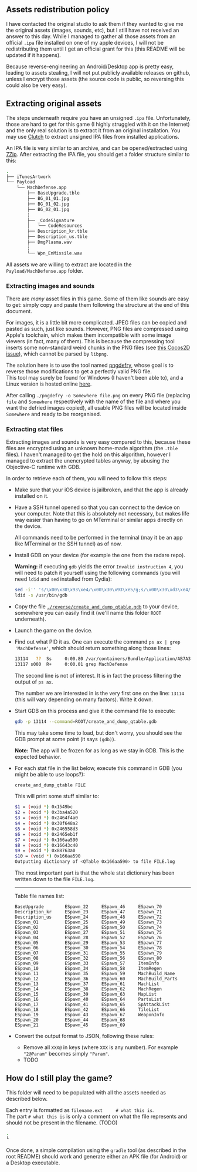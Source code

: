 ## Assets redistribution policy

I have contacted the original studio to ask them if they wanted to give me the original assets (images, sounds, etc), but I
still have not received an answer to this day.
While I managed to gather all those assets from an official `.ipa` file installed on one of my apple devices, I will not be
redistributing them until I get an official grant for this (this README will be updated if it happens).

Because reverse-engineering an Android/Desktop app is pretty easy, leading to assets stealing, I will not put publicly available
releases on github, unless I encrypt those assets (the source code is public, so reversing this could also be very easy).

## Extracting original assets

The steps underneath require you have an unsigned `.ipa` file.
Unfortunately, those are hard to get for this game (I highly struggled with it on the Internet) and the only real solution is to
extract it from an original installation.
You may use [Clutch](https://github.com/KJCracks/Clutch) to extract unsigned IPA files from installed applications.

An IPA file is very similar to an archive, and can be opened/extracted using [7Zip](https://www.7-zip.org/).
After extracting the IPA file, you should get a folder structure similar to this:
```bash
.
├── iTunesArtwork
└── Payload
    └── MachDefense.app
        ├── BaseUpgrade.tble
        ├── BG_01_01.jpg
        ├── BG_01_02.jpg
        ├── BG_02_01.jpg
        ┆
        ├── _CodeSignature
        │   └── CodeResources
        ├── Description_kr.tble
        ├── Description_us.tble
        ├── DmgPlasma.wav
        ┆
        └── Wpn_EnMissile.wav
```
All assets we are willing to extract are located in the `Payload/MachDefense.app` folder.

### Extracting images and sounds

There are *many* asset files in this game.
Some of them like sounds are easy to get: simply copy and paste them following the structure at the end of this document.

For images, it is a little bit more complicated.
JPEG files can be copied and pasted as such, just like sounds.
However, PNG files are compressed using Apple's toolchain, which makes them incompatible with some image viewers (in fact, many of them).
This is because the compressing tool inserts some non-standard weird chunks in the PNG files
(see [this Cocos2D issue](https://github.com/cocos2d/cocos2d-x/issues/15199)), which cannot be parsed by `libpng`.

The solution here is to use the tool named [pngdefry](http://www.jongware.com/pngdefry.html), whose goal is to reverse those modifications
to get a perfectly valid PNG file.<br>
This tool may surely be found for Windows (I haven't been able to), and a Linux version is hosted online
[here](https://github.com/bumaociyuan/ios-ipa-server/raw/master/pngdefry-linux).

After calling `./pngdefry -o Somewhere file.png` on every PNG file (replacing `file` and `Somewhere` respectively with the name of the file
and where you want the defried images copied), all usable PNG files will be located inside `Somewhere` and ready to be reorganised.
 
### Extracting stat files

Extracting images and sounds is very easy compared to this, because these files are encrypted using an unknown home-made algorithm (the `.tble` files).
I haven't managed to get the hold on this algorithm, however I managed to extract the unencrypted tables anyway, by abusing the
Objective-C runtime with GDB.

In order to retrieve each of them, you will need to follow this steps:
- Make sure that your iOS device is jailbroken, and that the app is already installed on it.
- Have a SSH tunnel opened so that you can connect to the device on your computer.
  Note that this is absolutely not necessary, but makes life way easier than having to go on MTerminal or similar apps directly on the device.

  All commands need to be performed in the terminal (may it be an app like MTerminal or the SSH tunnel) as of now.
- Install GDB on your device (for example the one from the radare repo).

  __Warning:__ if executing `gdb` yields the error `Invalid instruction 4`, you will need to patch it yourself using the following commands
  (you will need `ldid` and `sed` installed from Cydia):
  ```bash
  sed -i'' 's/\x00\x30\x93\xe4/\x00\x30\x93\xe5/g;s/\x00\x30\xd3\xe4/\x00\x30\xd3\xe5/g;' /usr/bin/gdb
  ldid -s /usr/bin/gdb
  ```
- Copy the file [`./reverse/create_and_dump_qtable.gdb`](./reverse/create_and_dump_qtable.gdb) to your device, somewhere you can easily find it (we'll name this folder `ROOT` underneath).
- Launch the game on the device.
- Find out what PID it as. One can execute the command `ps ax | grep 'MachDefense'`, which should return something along those lines:
  ```bash
  13114   ??  Ss     0:00.80 /var/containers/Bundle/Application/AB7A3DD2-9F9C-4801-8744-7F322A8B82C6/MachDefense.app/MachDefense
  13117 s000  R+     0:00.01 grep MachDefense
  ```
  The second line is not of interest.
  It is in fact the process filtering the output of `ps ax`.

  The number we are interested in is the very first one on the line: `13114` (this will vary depending on many factors).
  Write it down.
- Start GDB on this process and give it the command file to execute:
  ```bash
  gdb -p 13114 --command=ROOT/create_and_dump_qtable.gdb
  ```
  This may take some time to load, but don't worry, you should see the GDB prompt at some point (it says `(gdb)`).

  __Note:__ The app will be frozen for as long as we stay in GDB. This is the expected behavior.
- For each stat file in the list below, execute this command in GDB (you might be able to use loops?):
  ```bash
  create_and_dump_qtable FILE
  ```

  This will print some stuff similar to:
  ```bash
  $1 = (void *) 0x1549bc
  $2 = (void *) 0x3ba4a520
  $3 = (void *) 0x2464f4a0
  $4 = (void *) 0x30f648a2
  $5 = (void *) 0x246558d3
  $6 = (void *) 0x2465eb1f
  $7 = (void *) 0x166aa590
  $8 = (void *) 0x16643c40
  $9 = (void *) 0x88763a0
  $10 = (void *) 0x166aa590
  Outputting dictionary of <QTable 0x166aa590> to file FILE.log
  ```

  The most important part is that the whole stat dictionary has been written down to the file `FILE.log`.

  -----------

  Table file names list:
  ```
  BaseUpgrade        ESpawn_22     ESpawn_46     ESpawn_70 
  Description_kr     ESpawn_23     ESpawn_47     ESpawn_71 
  Description_us     ESpawn_24     ESpawn_48     ESpawn_72 
  ESpawn_01          ESpawn_25     ESpawn_49     ESpawn_73 
  ESpawn_02          ESpawn_26     ESpawn_50     ESpawn_74 
  ESpawn_03          ESpawn_27     ESpawn_51     ESpawn_75 
  ESpawn_04          ESpawn_28     ESpawn_52     ESpawn_76 
  ESpawn_05          ESpawn_29     ESpawn_53     ESpawn_77 
  ESpawn_06          ESpawn_30     ESpawn_54     ESpawn_78 
  ESpawn_07          ESpawn_31     ESpawn_55     ESpawn_79 
  ESpawn_08          ESpawn_32     ESpawn_56     ESpawn_80 
  ESpawn_09          ESpawn_33     ESpawn_57     ItemInfo 
  ESpawn_10          ESpawn_34     ESpawn_58     ItemRegen 
  ESpawn_11          ESpawn_35     ESpawn_59     MachBuild_Name 
  ESpawn_12          ESpawn_36     ESpawn_60     MachBuild_Parts 
  ESpawn_13          ESpawn_37     ESpawn_61     MachList 
  ESpawn_14          ESpawn_38     ESpawn_62     MachRegen 
  ESpawn_15          ESpawn_39     ESpawn_63     MapList 
  ESpawn_16          ESpawn_40     ESpawn_64     PartsList 
  ESpawn_17          ESpawn_41     ESpawn_65     SpAttackList 
  ESpawn_18          ESpawn_42     ESpawn_66     TileList 
  ESpawn_19          ESpawn_43     ESpawn_67     WeaponInfo 
  ESpawn_20          ESpawn_44     ESpawn_68     
  ESpawn_21          ESpawn_45     ESpawn_69     
  ```
- Convert the output format to JSON, following these rules:
  - Remove all `XXX@` in keys (where `XXX` is any number).
    For example `"2@Param"` becomes simply `"Param"`.
  - TODO

## How do I still play the game?

This folder will need to be populated with all the assets needed as described below.

Each entry is formatted as `filename.ext     # what this is`.<br>
The part `# what this is` is only a comment on what the file represents and should not be present in the filename. (TODO)
```bash
.
└
```

Once done, a simple compilation using the `gradle` tool (as described in the root README) should work and generate either an
APK file (for Android) or a Desktop executable.

